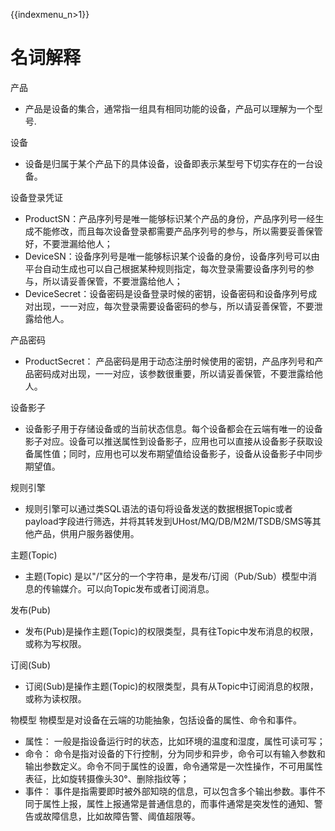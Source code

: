 {{indexmenu_n>1}}

# 名词解释

产品  
- 产品是设备的集合，通常指一组具有相同功能的设备，产品可以理解为一个型号.

设备  
- 设备是归属于某个产品下的具体设备，设备即表示某型号下切实存在的一台设备。

设备登录凭证
- ProductSN：产品序列号是唯一能够标识某个产品的身份，产品序列号一经生成不能修改，而且每次设备登录都需要产品序列号的参与，所以需要妥善保管好，不要泄漏给他人；
- DeviceSN：设备序列号是唯一能够标识某个设备的身份，设备序列号可以由平台自动生成也可以自己根据某种规则指定，每次登录需要设备序列号的参与，所以请妥善保管，不要泄露给他人；
- DeviceSecret：设备密码是设备登录时候的密钥，设备密码和设备序列号成对出现，一一对应，每次登录需要设备密码的参与，所以请妥善保管，不要泄露给他人。

产品密码
- ProductSecret： 产品密码是用于动态注册时候使用的密钥，产品序列号和产品密码成对出现，一一对应，该参数很重要，所以请妥善保管，不要泄露给他人。

设备影子   
- 设备影子用于存储设备或的当前状态信息。每个设备都会在云端有唯一的设备影子对应。设备可以推送属性到设备影子，应用也可以直接从设备影子获取设备属性值；同时，应用也可以发布期望值给设备影子，设备从设备影子中同步期望值。

规则引擎   
- 规则引擎可以通过类SQL语法的语句将设备发送的数据根据Topic或者payload字段进行筛选，并将其转发到UHost/MQ/DB/M2M/TSDB/SMS等其他产品，供用户服务器使用。

主题(Topic)  
- 主题(Topic) 是以"/"区分的一个字符串，是发布/订阅（Pub/Sub）模型中消息的传输媒介。可以向Topic发布或者订阅消息。

发布(Pub)
- 发布(Pub)是操作主题(Topic)的权限类型，具有往Topic中发布消息的权限，或称为写权限。

订阅(Sub)  
- 订阅(Sub)是操作主题(Topic)的权限类型，具有从Topic中订阅消息的权限，或称为读权限。

物模型	
物模型是对设备在云端的功能抽象，包括设备的属性、命令和事件。

- 属性： 一般是指设备运行时的状态，比如环境的温度和湿度，属性可读可写；
- 命令： 命令是指对设备的下行控制，分为同步和异步，命令可以有输入参数和输出参数定义。命令不同于属性的设置，命令通常是一次性操作，不可用属性表征，比如旋转摄像头30°、删除指纹等；
- 事件： 事件是指需要即时被外部知晓的信息，可以包含多个输出参数。事件不同于属性上报，属性上报通常是普通信息的，而事件通常是突发性的通知、警告或故障信息，比如故障告警、阈值超限等。
